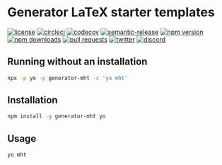 # Generator LaTeX starter templates

[![license](https://img.shields.io/npm/l/generator-mht)](https://github.com/MichaelHettmer/generator-mht/blob/master/LICENSE.md)
[![circleci](https://circleci.com/gh/MichaelHettmer/generator-mht.svg?style=shield)](https://circleci.com/gh/MichaelHettmer/generator-mht)
[![codecov](https://codecov.io/gh/MichaelHettmer/generator-mht/branch/master/graph/badge.svg)](https://codecov.io/gh/MichaelHettmer/generator-mht)
[![semantic-release](https://img.shields.io/badge/%20%20%F0%9F%93%A6%F0%9F%9A%80-semantic--release-e10079.svg)](https://github.com/semantic-release/semantic-release)
[![npm version](https://img.shields.io/npm/v/generator-mht)](https://www.npmjs.com/package/generator-mht)
[![npm downloads](https://img.shields.io/npm/dw/generator-mht)](https://www.npmjs.com/package/generator-mht)
[![pull requests](https://img.shields.io/badge/PRs-welcome-brightgreen.svg)](https://github.com/MichaelHettmer/generator-mht/compare)
[![twitter](https://img.shields.io/twitter/follow/MichaelHettmer.svg?label=Follow%20@MichaelHettmer)](https://twitter.com/intent/follow?screen_name=MichaelHettmer)
[![discord](https://img.shields.io/discord/620938362379042837)](https://discord.gg/AFfc5Rq)

## Running without an installation

```sh
npx -p yo -p generator-mht -c 'yo mht'
```

## Installation

```sh
npm install -g generator-mht yo
```

## Usage

```sh
yo mht
```